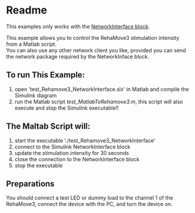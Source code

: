 # Readme

This examples only works with the [NetworkInterface block](https://github.com/worldwidemv/SimulinkBlock_NetworkInterface).

This example allows you to control the RehaMove3 stimulation intensity from a Matlab script.  
You can also use any other network client you like, provided you can send the network package required by the NetworkInface block.

## To run This Example:
1. open 'test_Rehamove3_NetworkInterface.slx' in Matlab and compile the Simulink diagram
2. run the Matlab script _test_MatlabToRehamove3.m_, this script will also execute and stop the Simulink executable!!

## The Maltab Script will:
1. start the executable './test_Rehamove3_NetworkInterface'
2. connect to the Simulink NetworkInterface block
3. update the stimulation intensity for 30 seconds 
4. close the connection to the NetworkInterface block
5. stop the executable

## Preparations

You should connect a test LED or dummy load to the channel 1 of the RehaMove3, connect the device with the PC, and turn the device on.